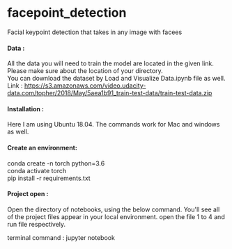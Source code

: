 # facepoint_detection
Facial keypoint detection that takes in any image with facees


#### Data :
All the data you will need to train the model are located in the given link. Please make sure about the location of your directory.<br/> 
You can download the dataset by Load and Visualize Data.ipynb file as well.<br/>
Link : https://s3.amazonaws.com/video.udacity-data.com/topher/2018/May/5aea1b91_train-test-data/train-test-data.zip

#### Installation :
Here I am using Ubuntu 18.04. The commands work for Mac and windows as well.

#### Create an environment:
conda create -n torch python=3.6 <br/>
conda activate torch <br/>
pip install -r requirements.txt <br/>

#### Project open :
Open the directory of notebooks, using the below command. You'll see all of the project files appear in your local environment. open the file 1 to 4 and run file respectively. <br/>

terminal command : jupyter notebook
